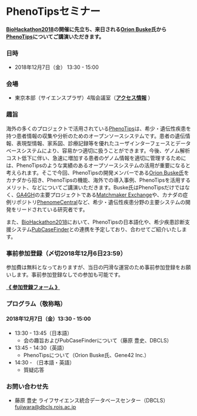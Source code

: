 # PhenoTipsセミナー  

#### [BioHackathon2018](http://2018.biohackathon.org/)の開催に先立ち、来日される[Orion Buske](https://gene42.com/company/team)氏から[PhenoTips](https://phenotips.org)についてご講演いただきます。
  
### 日時
- 2018年12月7日（金） 13:30 - 15:00

### 会場
- 東京本部（サイエンスプラザ）4階会議室（[**アクセス情報**](http://www.jst.go.jp/koutsu.html#TOKYO) ）

### 趣旨
海外の多くのプロジェクトで活用されている[PhenoTips](https://phenotips.org)は、希少・遺伝性疾患を持つ患者情報の収集や分析のためのオープンソースシステムです。患者の遺伝情報、表現型情報、家系図、診療記録等を優れたユーザインターフェースとデータベースシステムにより、容易かつ適切に扱うことができます。今後、ゲノム解析コスト低下に伴い、急速に増加する患者のゲノム情報を適切に管理するためには、PhenoTipsのような実績のあるオープソースシステムの活用が重要になると考えられます。そこで今回、PhenoTipsの開発メンバーである[Orion Buske氏](https://gene42.com/company/team)をカナダから招き、PhenoTipsの機能、海外での導入事例、PhenoTipsを活用するメリット、などについてご講演いただきます。Buske氏はPhenoTipsだけではなく、[GA4GH](https://www.ga4gh.org)の主要プロジェクトである[Matchmaker Exchange](https://www.matchmakerexchange.org)や、カナダの症例リポジトリ[PhenomeCentral](https://www.phenomecentral.org)など、希少・遺伝性疾患分野の主要システムの開発をリードされている研究者です。

また、[BioHackathon2018](http://2018.biohackathon.org/)において、PhenoTipsの日本語化や、希少疾患診断支援システム[PubCaseFinder](https://pubcasefinder.dbcls.jp)との連携を予定しており、合わせてご紹介いたします。
  
### 事前参加登録（〆切2018年12月6日23:59）
参加費は無料となっておりますが、当日の円滑な運営のため事前参加登録をお願いします。事前参加登録なしでの参加も可能です。

[**《 参加登録フォーム 》**](https://goo.gl/forms/udGTpUcF1BCsKl9o2)
  
### プログラム（敬称略）
#### 2018年12月7日（金）13:30 - 15:00
* 13:30 - 13:45（日本語）
  - 会の趣旨およびPubCaseFinderについて（藤原 豊史、DBCLS）
* 13:45 - 14:30（英語）
  - PhenoTipsについて（Orion Buske氏、Gene42 Inc.）
* 14:30 - （日本語・英語）
  - 質疑応答
  
### お問い合わせ先
- 藤原 豊史 ライフサイエンス統合データベースセンター（DBCLS）[fujiwara@dbcls.rois.ac.jp](mailto:fujiwara@dbcls.rois.ac.jp)

